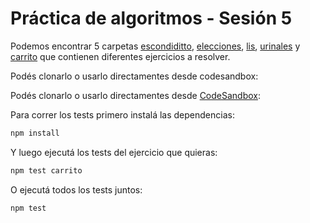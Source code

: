 # Práctica de algoritmos - Sesión 5

Podemos encontrar 5 carpetas [escondiditto](./escondiditto), [elecciones](./elecciones), [lis](./lis), [urinales](./urinales) y [carrito](./carrito) que contienen diferentes ejercicios a resolver.

Podés clonarlo o usarlo directamentes desde codesandbox:

Podés clonarlo o usarlo directamentes desde [CodeSandbox](https://codesandbox.io/p/sandbox/github/goncy/interview-challenges/tree/main/ejercicios-algoritmos/sesion-5):

Para correr los tests primero instalá las dependencias:

```bash
npm install
```

Y luego ejecutá los tests del ejercicio que quieras:

```bash
npm test carrito
```

O ejecutá todos los tests juntos:

```bash
npm test
```